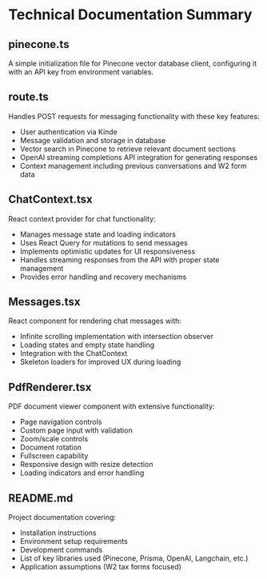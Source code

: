 # Technical Documentation Summary

## pinecone.ts
A simple initialization file for Pinecone vector database client, configuring it with an API key from environment variables.

## route.ts
Handles POST requests for messaging functionality with these key features:
- User authentication via Kinde
- Message validation and storage in database
- Vector search in Pinecone to retrieve relevant document sections
- OpenAI streaming completions API integration for generating responses
- Context management including previous conversations and W2 form data

## ChatContext.tsx
React context provider for chat functionality:
- Manages message state and loading indicators
- Uses React Query for mutations to send messages
- Implements optimistic updates for UI responsiveness
- Handles streaming responses from the API with proper state management
- Provides error handling and recovery mechanisms

## Messages.tsx
React component for rendering chat messages with:
- Infinite scrolling implementation with intersection observer
- Loading states and empty state handling
- Integration with the ChatContext
- Skeleton loaders for improved UX during loading

## PdfRenderer.tsx
PDF document viewer component with extensive functionality:
- Page navigation controls
- Custom page input with validation
- Zoom/scale controls
- Document rotation
- Fullscreen capability
- Responsive design with resize detection
- Loading indicators and error handling

## README.md
Project documentation covering:
- Installation instructions
- Environment setup requirements
- Development commands
- List of key libraries used (Pinecone, Prisma, OpenAI, Langchain, etc.)
- Application assumptions (W2 tax forms focused)